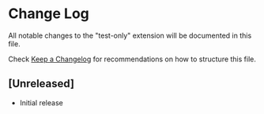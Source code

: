 # Change Log

All notable changes to the "test-only" extension will be documented in this file.

Check [Keep a Changelog](http://keepachangelog.com/) for recommendations on how to structure this file.

## [Unreleased]

- Initial release